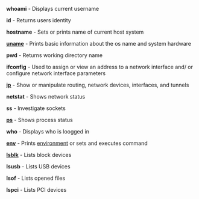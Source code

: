 
**whoami** - Displays current username  
  
**id** - Returns users identity  
  
**hostname** - Sets or prints name of current host system  
  
[**uname**](uname.md) - Prints basic information about the os name and system hardware  
  
**pwd** - Returns working directory name  
  
**ifconfig** - Used to assign or view an address to a network interface and/ or configure network interface parameters  
  
[**ip**](ip.md) - Show or manipulate routing, network devices, interfaces, and tunnels  
  
**netstat** - Shows network status  
  
**ss** - Investigate sockets  
  
[**ps**](ps.md) - Shows process status  
  
**who** - Displays who is loogged in  
  
[**env**](env.md) - Prints [environment](Env%20Vars.md) or sets and executes command  
  
[**lsblk**](lsblk.md) - Lists block devices  
  
**lsusb** - Lists USB devices  
  
**lsof** - Lists opened files  
  
**lspci** - Lists PCI devices